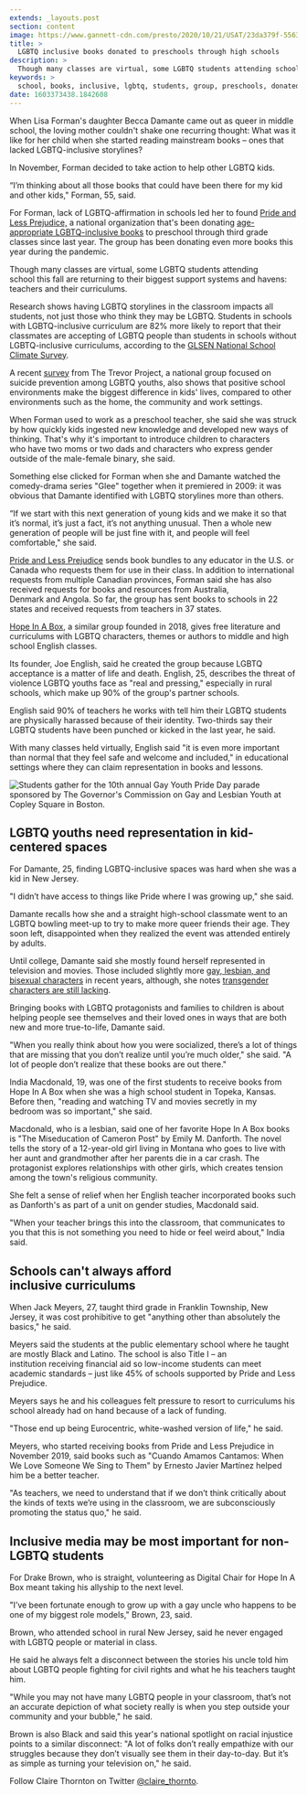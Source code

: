 ```yaml
--- 
extends: _layouts.post 
section: content 
image: https://www.gannett-cdn.com/presto/2020/10/21/USAT/23da379f-5563-4648-a18f-4564b336ebad-LGBTQyouth_Merlin.JPG?crop=2465,1387,x0,y120&width=2465&height=1387&format=pjpg&auto=webp 
title: > 
  LGBTQ inclusive books donated to preschools through high schools 
description: > 
  Though many classes are virtual, some LGBTQ students attending school this fall are returning to their biggest support systems and havens: teachers and their curriculums.Research shows having LGBTQ storylines in the classroom impacts all students, not just those who think they may be LGBTQ.So far, the group has sent books to schools in 22 states and received requests from teachers in 37 states.English said 90% of teachers he works with tell him their LGBTQ students are physically harassed because of their identity.Two-thirds say their LGBTQ students have been punched or kicked in the last year, he said. 
keywords: > 
  school, books, inclusive, lgbtq, students, group, preschools, donated, forman, damante, schools, teachers, lgbtqinclusive, high 
date: 1603373438.1842608 
--- 
```

<div><p class="teal-video-wrap"></p><p class="gnt_em_vt"></p><p class="gnt_em_vb gnt_em_vb__te"></p><p class="gnt_ar_b_p">When Lisa Forman's daughter&#160;Becca Damante came out as queer in middle school, the loving mother couldn't shake one recurring thought: What was it like for her child when she&#160;started reading&#160;mainstream books&#160;&#8211;&#160;ones that lacked LGBTQ-inclusive storylines?</p><p class="gnt_ar_b_p">In November, Forman decided to take action to help other LGBTQ kids.</p><p class="gnt_ar_b_p">&#8220;I&#8217;m thinking about all those books that could have been there for my kid and other kids," Forman, 55, said.</p><p class="gnt_ar_b_p">For Forman, lack of&#160;LGBTQ-affirmation in schools&#160;led her to found <a href="https://www.prideandlessprejudice.org/" target="_blank" rel="noopener" class="gnt_ar_b_a">Pride and Less Prejudice,</a> a national organization that's been donating&#160;<a href="https://www.prideandlessprejudice.org/available-book-bundles" target="_blank" rel="noopener" class="gnt_ar_b_a">age-appropriate LGBTQ-inclusive books</a> to preschool through third grade classes since last year. The group has&#160;been donating even more books this year&#160;during the pandemic.</p><p class="gnt_ar_b_p">Though many classes are virtual, some LGBTQ students&#160;attending school&#160;this fall are&#160;returning to their biggest support systems and havens: teachers and their curriculums.</p><p id="~ad-slot-7103-usatoday-native-article_link-news-2" class="gnt_x_sl gnt_x_al"></p><p class="gnt_ar_b_p">Research shows having LGBTQ storylines in the classroom impacts all students, not just those who think they may be&#160;LGBTQ. Students in schools with LGBTQ-inclusive curriculum are 82%&#160;more likely to report that their classmates are accepting of LGBTQ people than students in schools without LGBTQ-inclusive curriculums, according&#160;to the <a href="https://www.glsen.org/research/2015-national-school-climate-survey" target="_blank" rel="noopener" class="gnt_ar_b_a">GLSEN National School Climate&#160;Survey</a>. <strong>&#160;</strong></p><p class="gnt_ar_b_p">A&#160;recent <a href="https://www.thetrevorproject.org/survey-2020/?section=Finding-Support" target="_blank" rel="noopener" class="gnt_ar_b_a">survey</a> from The Trevor Project,&#160;a national group focused on suicide prevention among LGBTQ youths, also shows that positive school environments make&#160;the biggest difference in kids' lives, compared to other environments such as&#160;the home, the&#160;community&#160;and work settings.&#160;&#160;</p><p id="~ad-slot-7103-usatoday-native-article_link-news-3" class="gnt_x_sl gnt_x_al"></p><p class="gnt_ar_b_p">When Forman used to work as a preschool teacher,&#160;she said&#160;she was&#160;struck by how quickly kids&#160;ingested new knowledge and developed new ways of thinking. That's why it's important to introduce children to characters who&#160;have two moms or two dads&#160;and characters who express gender outside of the male-female binary, she said.</p><p class="gnt_ar_b_p">Something else clicked for Forman&#160;when she and Damante watched&#160;the comedy-drama series "Glee" together when it premiered in 2009: it was obvious that&#160;Damante identified&#160;with LGBTQ&#160;storylines more than others.</p><p class="gnt_ar_b_p">&#8220;If we start with this next generation of young kids and we make it so that it&#8217;s normal, it&#8217;s just a fact, it&#8217;s not anything unusual. Then a whole new generation of people&#160;will be just fine with it, and people will feel comfortable," she said.</p><p class="gnt_ar_b_p"><a href="https://www.youtube.com/watch?v=NohuK7Icu5g&amp;feature=emb_title" target="_blank" rel="noopener" class="gnt_ar_b_a">Pride and Less Prejudice</a> sends book bundles to any educator in the U.S. or Canada who requests them for use in their class. In addition to international requests from multiple Canadian provinces, Forman said she has also received requests for books and resources from Australia, Denmark&#160;and&#160;Angola. So far, the group has&#160;sent books to schools in 22 states and received requests from teachers in 37 states.</p><p class="gnt_ar_b_p"><a href="https://www.teenvogue.com/story/hope-in-a-box-lgbtq-literature" target="_blank" rel="noopener" class="gnt_ar_b_a">Hope In A Box</a>, a similar group founded in 2018, gives free literature and curriculums&#160;with LGBTQ characters, themes&#160;or authors to middle and high school English classes.</p><p class="gnt_ar_b_p">Its founder, Joe English, said&#160;he created the group because LGBTQ acceptance is a matter of life and death. English, 25,&#160;describes the&#160;threat of violence&#160;LGBTQ youths face as&#160;"real and pressing," especially in&#160;rural schools, which make up 90% of the group's partner schools.</p><p class="gnt_ar_b_p">English&#160;said&#160;90%&#160;of teachers he works with&#160;tell him&#160;their LGBTQ students are physically harassed because of&#160;their identity. Two-thirds&#160;say their LGBTQ students have been punched or kicked in the last year, he said.&#160;</p><p class="gnt_ar_b_p">With many classes held&#160;virtually, English said&#160;"it is even more important than normal that they feel safe and welcome and included," in educational settings where they can claim representation in books and lessons.</p><img class="gnt_em_img_i" alt="Students gather for the 10th annual Gay Youth Pride Day parade sponsored by The Governor's Commission on Gay and Lesbian Youth at Copley Square in Boston."><p class="gnt_em_img_ccw gnt_em_img_ccw__cap gnt_em_img_ccw__crd"></p><h2 class="gnt_ar_b_h2">LGBTQ youths need representation in kid-centered spaces</h2><p class="gnt_ar_b_p">For&#160;Damante, 25, finding LGBTQ-inclusive spaces was hard when she was a kid&#160;in New Jersey.</p><p class="gnt_ar_b_p">"I didn&#8217;t have access to things like Pride where I was growing up," she said.</p><p class="gnt_ar_b_p">Damante recalls how she&#160;and a straight high-school classmate&#160;went to an LGBTQ bowling meet-up to try to make more queer friends their age.&#160;They soon left,&#160;disappointed when they realized the event was attended entirely by adults.</p><p id="~ad-slot-7103-usatoday-native-article_link-news-4" class="gnt_x_sl gnt_x_al"></p><p class="gnt_ar_b_p">Until college, Damante said she mostly found&#160;herself represented in television and movies. Those included slightly more <a href="https://www.usatoday.com/story/entertainment/tv/2020/08/17/bisexual-character-animated-owl-house-disney-tv-series-rarity/3387896001/" target="_blank" rel="noopener" class="gnt_ar_b_a">gay, lesbian, and bisexual&#160;characters</a>&#160;in recent years, although, she notes&#160;<a href="https://www.usatoday.com/story/entertainment/movies/2020/07/16/glaad-film-report-more-lgbtq-characters-but-lack-screen-time/5448718002/" target="_blank" rel="noopener" class="gnt_ar_b_a">transgender characters are still lacking</a>.</p><p class="gnt_ar_b_p">Bringing books with LGBTQ protagonists and families to children is about helping people see themselves and their loved ones in&#160;ways that are both new and more true-to-life, Damante said.</p><p class="gnt_ar_b_p">"When you really think about how you were socialized, there&#8217;s a lot of things that are missing that you don&#8217;t realize until you&#8217;re much older," she&#160;said. "A lot of people don&#8217;t realize that these books are out there."</p><p class="gnt_ar_b_p">India&#160;Macdonald, 19, was one of the first students to receive books from Hope In A Box when she was a high school student in Topeka, Kansas. Before then, "reading and&#160;watching TV and&#160;movies&#160;secretly in my bedroom&#160;was so important," she said.</p><p class="gnt_ar_b_p">Macdonald, who is&#160;a lesbian, said one of her favorite Hope In A Box books is&#160;"The Miseducation of Cameron Post"&#160;by Emily M. Danforth. The novel tells the story of a 12-year-old girl living in Montana who goes to live with her aunt and grandmother after her parents die in a car crash. The protagonist explores relationships with other girls, which creates&#160;tension among the town's religious community.&#160;</p><p class="gnt_ar_b_p">She felt a sense of relief when her English teacher incorporated&#160;books such as&#160;Danforth's&#160;as part of a&#160;unit on gender studies, Macdonald said.</p><p class="gnt_ar_b_p">"When your teacher brings this into the classroom, that communicates to you that this is not something you need to hide or feel weird about," India said.</p><p id="~ad-slot-7103-usatoday-native-article_link-news-5" class="gnt_x_sl gnt_x_al"></p><h2 class="gnt_ar_b_h2">Schools&#160;can't always afford inclusive&#160;curriculums</h2><p class="gnt_ar_b_p">When Jack Meyers, 27, taught third grade in Franklin Township, New Jersey, it was cost prohibitive to get "anything other than absolutely the basics," he said.</p><p class="gnt_ar_b_p">Meyers said the students at the public elementary school where he taught are&#160;mostly Black and Latino. The school is also&#160;Title I&#160;&#8211; an institution&#160;receiving&#160;financial aid so&#160;low-income students can meet academic standards &#8211; just like 45% of schools supported by Pride and Less Prejudice.&#160;</p><p class="gnt_ar_b_p">Meyers says he and his colleagues felt pressure to resort to curriculums his school already had on hand because of a lack of funding.</p><p class="gnt_ar_b_p">"Those end up being&#160;Eurocentric, white-washed version of life," he said.&#160;</p><p class="gnt_ar_b_p">Meyers, who started receiving books from Pride and Less Prejudice in November 2019, said&#160;books such as "Cuando Amamos Cantamos: When We Love Someone We Sing to Them" by&#160;Ernesto Javier Mart&#237;nez&#160;helped him be a better teacher.&#160;</p><p class="gnt_ar_b_p">"As teachers, we&#160;need&#160;to understand that if we don&#8217;t think critically about the kinds of texts we&#8217;re using in the classroom, we are subconsciously promoting the status quo," he said.</p><h2 class="gnt_ar_b_h2">Inclusive media may be most important for non-LGBTQ students</h2><p class="gnt_ar_b_p">For Drake Brown, who is straight, volunteering&#160;as&#160;Digital Chair for Hope In A Box meant taking his allyship to the next level.</p><p class="gnt_ar_b_p">"I&#8217;ve&#160;been fortunate enough to grow up with a gay uncle who happens to be one of my biggest role models," Brown, 23, said.</p><p class="gnt_ar_b_p">Brown, who attended&#160;school in rural New Jersey,&#160;said he never&#160;engaged with LGBTQ people or material in class.</p><p id="~ad-slot-7103-usatoday-native-article_link-news-6" class="gnt_x_sl gnt_x_al"></p><p class="gnt_ar_b_p">He said&#160;he always felt a disconnect between the stories his uncle told him about&#160;LGBTQ people fighting for civil rights&#160;and what he his teachers taught him.</p><p class="gnt_ar_b_p">"While you may not have many LGBTQ people in your classroom, that&#8217;s not an accurate depiction of what society really is when you step outside your community and your bubble," he said.&#160;</p><p class="gnt_ar_b_p">Brown is also Black and said&#160;this year's national spotlight on racial injustice points to a similar disconnect: "A lot of folks don&#8217;t really empathize with our struggles because they don&#8217;t visually see them in their day-to-day. But it&#8217;s as simple as turning your television on," he said.</p><p class="gnt_ar_b_p">Follow Claire Thornton on Twitter <a href="https://twitter.com/claire_thornto" target="_blank" rel="noopener" class="gnt_ar_b_a">@claire_thornto</a>.&#160;&#160;</p></div>